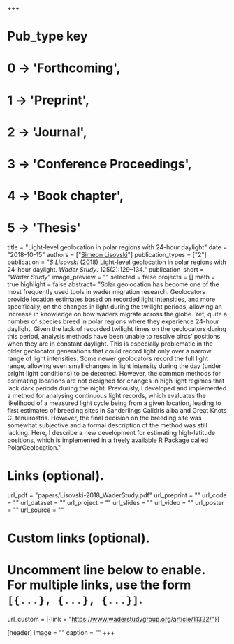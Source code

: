+++
# Pub_type key
# 0 -> 'Forthcoming',
# 1 -> 'Preprint',
# 2 -> 'Journal',
# 3 -> 'Conference Proceedings',
# 4 -> 'Book chapter',
# 5 -> 'Thesis'
  
title = "Light-level geolocation in polar regions with 24-hour daylight"
date = "2018-10-15"
authors = ["[Simeon Lisovski](hhttps://slisovski.netlify.com/)"]
publication_types = ["2"]
publication = "*S Lisovski* (2018) Light-level geolocation in polar regions with 24-hour daylight. _Wader Study_. 125(2):129–134."
publication_short = "_Wader Study_"
image_preview = ""
selected = false
projects = []
math = true
highlight = false
abstract= "Solar geolocation has become one of the most frequently used tools in wader migration research. Geolocators provide location estimates based on recorded light intensities, and more specifically, on the changes in light during the twilight periods, allowing an increase in knowledge on how waders migrate across the globe. Yet, quite a number of species breed in polar regions where they experience 24-hour daylight. Given the lack of recorded twilight times on the geolocators during this period, analysis methods have been unable to resolve birds’ positions when they are in constant daylight. This is especially problematic in the older geolocator generations that could record light only over a narrow range of light intensities. Some newer geolocators record the full light range, allowing even small changes in light intensity during the day (under bright light conditions) to be detected. However, the common methods for estimating locations are not designed for changes in high light regimes that lack dark periods during the night. Previously, I developed and implemented a method for analysing continuous light records, which evaluates the likelihood of a measured light cycle being from a given location, leading to first estimates of breeding sites in Sanderlings Calidris alba and Great Knots C. tenuirostris. However, the final decision on the breeding site was somewhat subjective and a formal description of the method was still lacking. Here, I describe a new development for estimating high-latitude positions, which is implemented in a freely available R Package called PolarGeolocation."
  
# Links (optional).
url_pdf = "papers/Lisovski-2018_WaderStudy.pdf"
url_preprint = ""
url_code = ""
url_dataset = ""
url_project = ""
url_slides = ""
url_video = ""
url_poster = ""
url_source = ""
  
# Custom links (optional).
#   Uncomment line below to enable. For multiple links, use the form `[{...}, {...}, {...}]`.
url_custom = [{link = "https://www.waderstudygroup.org/article/11322/"}]
  
[header]
image = ""
caption = ""
+++